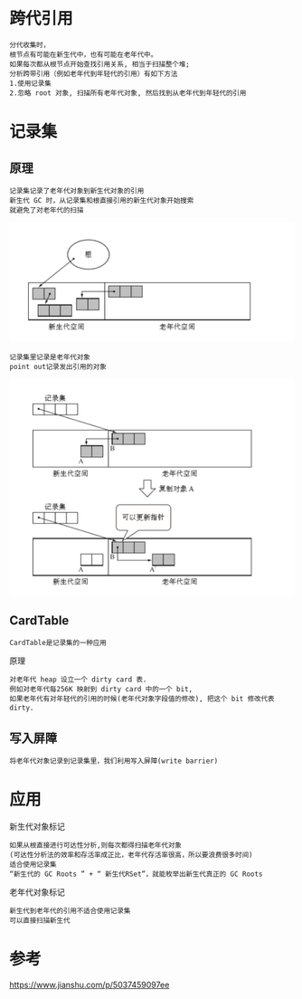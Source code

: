 
# 跨代引用
    
    分代收集时，
    根节点有可能在新生代中，也有可能在老年代中。
    如果每次都从根节点开始查找引用关系, 相当于扫描整个堆;
    分析跨带引用（例如老年代到年轻代的引用）有如下方法
    1.使用记录集
    2.忽略 root 对象, 扫描所有老年代对象, 然后找到从老年代到年轻代的引用 


    

# 记录集

## 原理

    记录集记录了老年代对象到新生代对象的引用
    新生代 GC 时，从记录集和根直接引用的新生代对象开始搜索
    就避免了对老年代的扫描
    
![](https://github.com/RodJohn/jvm/blob/master/img/%E5%88%86%E4%BB%A3%E6%94%B6%E9%9B%86%E7%AE%97%E6%B3%95%E8%AE%B0%E5%BD%95%E9%9B%861.png)    
    
    
    记录集里记录是老年代对象
    point out记录发出引用的对象
    
    
![](https://github.com/RodJohn/jvm/blob/master/img/%E5%88%86%E4%BB%A3%E6%94%B6%E9%9B%86%E7%AE%97%E6%B3%95%E8%AE%B0%E5%BD%95%E9%9B%862.png)    
   

## CardTable
    
    CardTable是记录集的一种应用

原理

    对老年代 heap 设立一个 dirty card 表. 
    例如对老年代每256K 映射到 dirty card 中的一个 bit,
    如果老年代有对年轻代的引用的时候(老年代对象字段值的修改), 把这个 bit 修改代表 dirty.

    
## 写入屏障

    将老年代对象记录到记录集里，我们利用写入屏障(write barrier)


# 应用

新生代对象标记

    如果从根直接进行可达性分析,则每次都得扫描老年代对象
    (可达性分析法的效率和存活率成正比，老年代存活率很高，所以要浪费很多时间)
    适合使用记录集
    “新生代的 GC Roots ” + “ 新生代RSet”，就能枚举出新生代真正的 GC Roots 
    
老年代对象标记

    新生代到老年代的引用不适合使用记录集
    可以直接扫描新生代




# 参考

https://www.jianshu.com/p/5037459097ee  

